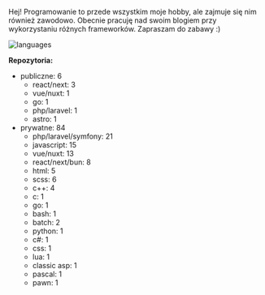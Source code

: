 Hej! Programowanie to przede wszystkim moje hobby, ale zajmuje się nim również zawodowo. Obecnie pracuję nad swoim blogiem przy wykorzystaniu różnych frameworków. Zapraszam do zabawy :)

![languages](https://github-readme-stats.vercel.app/api/top-langs/?username=necodeus&theme=light&hide_border=false&include_all_commits=false&count_private=false&layout=compact)

**Repozytoria:**
- publiczne: 6
  - react/next: 3
  - vue/nuxt: 1
  - go: 1
  - php/laravel: 1
  - astro: 1
- prywatne: 84
  - php/laravel/symfony: 21
  - javascript: 15
  - vue/nuxt: 13
  - react/next/bun: 8
  - html: 5
  - scss: 6
  - c++: 4
  - c: 1
  - go: 1
  - bash: 1
  - batch: 2
  - python: 1
  - c#: 1
  - css: 1
  - lua: 1
  - classic asp: 1
  - pascal: 1
  - pawn: 1
